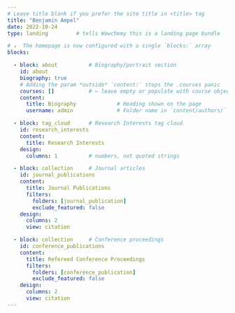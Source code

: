 ```yaml
---
# Leave title blank if you prefer the site title in <title> tag
title: "Benjamin Ampel"
date: 2022-10-24
type: landing         # tells Wowchemy this is a landing page bundle

# ↓  The homepage is now configured with a single `blocks:` array
blocks:

  - block: about          # Biography/portrait section
    id: about
    biography: true
    # Adding the param *outside* `content:` stops the .courses panic
    courses: []           # ← leave empty or populate with course objects
    content:
      title: Biography             # Heading shown on the page
      username: admin              # Folder name in `content/authors/`

  - block: tag_cloud      # Research Interests tag cloud
    id: research_interests
    content:
      title: Research Interests
    design:
      columns: 1          # numbers, not quoted strings

  - block: collection     # Journal articles
    id: journal_publications
    content:
      title: Journal Publications
      filters:
        folders: [journal_publication]
        exclude_featured: false
    design:
      columns: 2
      view: citation

  - block: collection     # Conference proceedings
    id: conference_publications
    content:
      title: Refereed Conference Proceedings
      filters:
        folders: [conference_publication]
        exclude_featured: false
    design:
      columns: 2
      view: citation
---
```

